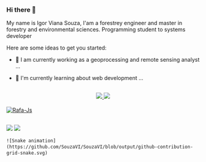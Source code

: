 ### Hi there 👋

My name is Igor Viana Souza, I'am a forestrey engineer and master in forestry and environmental sciences.
Programming student to systems developer

Here are some ideas to get you started:

- 🔭 I am currently working as a geoprocessing and remote sensing analyst ...
- 🌱 I'm currently learning about web development ...

  ##
  
<div align="center">
  <a href="https://github.com/SOUZAVI">
  <img height="180em" src="https://github-readme-stats.vercel.app/api?username=SOUZAVI&show_icons=true&theme=monokai&include_all_commits=true&count_private=true"/>
  <img height="180em" src="https://github-readme-stats.vercel.app/api/top-langs/?username=SOUZAVI&layout=compact&langs_count=7&theme=monokai "/>
</div>
  <div style="display: inline_block"><br>
  <img align="center" alt="Rafa-Js" height="30" width="40" src="https://cdn.jsdelivr.net/gh/devicons/devicon/icons/rstudio/rstudio-original.svg" />
 <div> 
   
   ##
   
 <div> 
  <a href="https://www.linkedin.com/in/igor-viana-souza" target="_blank"><img src="https://img.shields.io/badge/-LinkedIn-%230077B5?style=for-the-badge&logo=linkedin&logoColor=white" target="_blank"></a> 
    <a href="mailto:igor.souzavigor@gmail.com" target="_blank"><img src="https://img.shields.io/badge/Gmail-D14836?style=for-the-badge&logo=gmail&logoColor=white" target="_blank"></a> 

    ![Snake animation](https://github.com/SouzaVI/SouzaVI/blob/output/github-contribution-grid-snake.svg)
